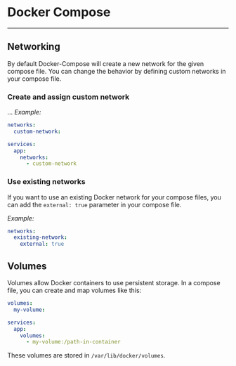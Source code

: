 # Docker Compose
--------------
## Networking
   By default Docker-Compose will create a new network for the given compose file. You can change the behavior by defining custom networks in your compose file.
### Create and assign custom network
...
 *Example:*
```yaml
networks:
  custom-network:

services:
  app:
    networks:
      - custom-network
```
### Use existing networks
   If you want to use an existing Docker network for your compose files, you can add the `external: true` parameter in your compose file.
   
*Example:*
```yaml
networks:
  existing-network:
    external: true
```

## Volumes
Volumes allow Docker containers to use persistent storage. In a compose file, you can create and map volumes like this:
```yaml
volumes:
  my-volume:

services:
  app:
    volumes:
      - my-volume:/path-in-container
```

These volumes are stored in `/var/lib/docker/volumes`.